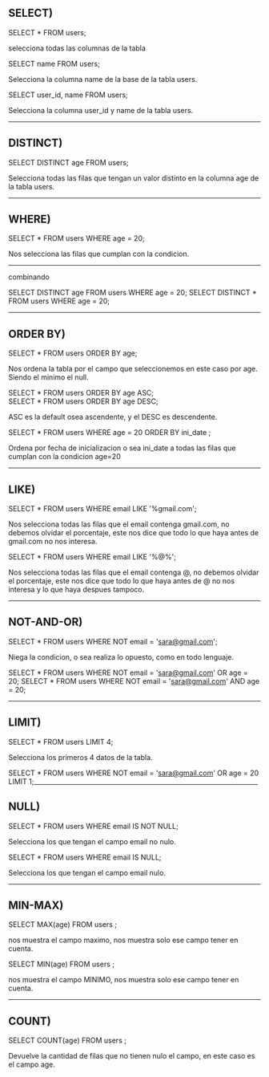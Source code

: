 SELECT)
---------------------
SELECT * FROM users;

selecciona todas las columnas de la tabla

SELECT name FROM users; 

Selecciona la columna name de la base de la tabla users.

SELECT user_id, name FROM users;

Selecciona la columna user_id y name de la tabla users.
________________________________________________________

DISTINCT)
--------------------
SELECT DISTINCT age FROM users;

Selecciona todas las filas que tengan un valor distinto en la columna age de la tabla users.
_____________________________________________________________________________________________

WHERE)
--------------------
SELECT * FROM users WHERE age = 20;

Nos selecciona las filas que cumplan con la condicion.
_______________________________________________________
combinando

SELECT DISTINCT age FROM users WHERE age = 20;
SELECT DISTINCT * FROM users WHERE age = 20;
_______________________________________________________

ORDER BY)
---------------------
SELECT * FROM users ORDER BY age;

Nos ordena la tabla por el campo que seleccionemos en este caso por age. Siendo el minimo el null.

SELECT * FROM users ORDER BY age ASC;  
SELECT * FROM users ORDER BY age DESC;

ASC es la default osea ascendente, y el DESC es descendente.

SELECT * FROM users WHERE age = 20 ORDER BY ini_date ;

Ordena por fecha de inicializacion o sea ini_date a todas las filas que cumplan con la condicion age=20
_______________________________________________________________________________________________________

LIKE)
---------------------
SELECT * FROM users WHERE email LIKE '%gmail.com';

Nos selecciona todas las filas que el email contenga gmail.com, no debemos olvidar el porcentaje, este nos dice que todo lo que haya antes de gmail.com no nos interesa.

SELECT * FROM users WHERE email LIKE '%@%';

Nos selecciona todas las filas que el email contenga @, no debemos olvidar el porcentaje, este nos dice que todo lo que haya antes de @ no nos interesa y lo que haya despues tampoco.
_______________________________________________________________________________________________________________________________________________

NOT-AND-OR)
-----------------------
SELECT * FROM users WHERE NOT email = 'sara@gmail.com';

Niega la condicion, o sea realiza lo opuesto, como en todo lenguaje.

SELECT * FROM users WHERE NOT email = 'sara@gmail.com' OR  age = 20;
SELECT * FROM users WHERE NOT email = 'sara@gmail.com' AND  age = 20;
______________________________________________________________________

LIMIT)
-----------------------
SELECT * FROM users LIMIT 4;

Selecciona los primeros 4 datos de la tabla.

SELECT * FROM users WHERE NOT email = 'sara@gmail.com' OR age = 20 LIMIT 1;______________________________________________________________________

NULL)
-----------------------
SELECT * FROM users WHERE email IS NOT NULL;

Selecciona los que tengan el campo email no nulo.

SELECT * FROM users WHERE email IS NULL;

Selecciona los que tengan el campo email nulo.
______________________________________________________________________

MIN-MAX)
-----------------------
SELECT MAX(age) FROM users ;

nos muestra el campo maximo, nos muestra solo ese campo tener en cuenta.

SELECT MIN(age) FROM users ;

nos muestra el campo MINIMO, nos muestra solo ese campo tener en cuenta.
______________________________________________________________________

COUNT)
-----------------------
SELECT COUNT(age) FROM users ;

Devuelve la cantidad de filas que no tienen nulo el campo, en este caso es el campo age.